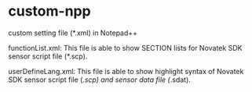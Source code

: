 # custom-npp
custom setting file (*.xml) in Notepad++

functionList.xml: This file is able to show SECTION lists for Novatek SDK sensor script file (*.scp).

userDefineLang.xml: This file is able to show highlight syntax of Novatek SDK sensor script file (*.scp) and sensor data file (*.sdat).
